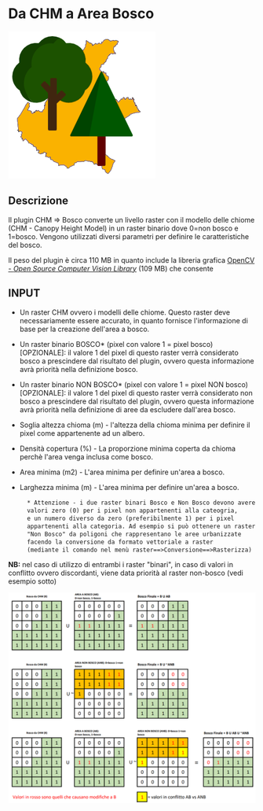 # Da CHM a Area Bosco
![alt text](logo.png)

## Descrizione  

Il plugin CHM => Bosco converte un livello raster con il modello delle 
chiome (CHM - Canopy Height Model) in un raster binario dove 0=non bosco 
e 1=bosco. Vengono utilizzati diversi parametri per definire 
le caratteristiche del bosco.

Il peso del plugin è circa 110 MB in quanto include la libreria 
grafica [OpenCV - *Open Source Computer Vision Library*](https://it.wikipedia.org/wiki/OpenCV) (109 MB) che consente  

## INPUT
 - Un raster CHM ovvero i modelli delle chiome. 
Questo raster deve necessariamente essere accurato, 
in quanto fornisce l'informazione di base per la 
creazione dell'area a bosco.
 - Un raster binario BOSCO* (pixel con valore 1 = pixel bosco) [OPZIONALE]: 
il valore 1 del pixel di questo raster verrà considerato bosco a prescindere 
dal risultato del plugin, ovvero questa informazione avrà priorità
nella definizione bosco. 
 - Un raster binario NON BOSCO* (pixel con valore 1 = pixel NON bosco) [OPZIONALE]: 
il valore 1 del pixel di questo raster verrà considerato non bosco a prescindere 
dal risultato del plugin, ovvero questa informazione avrà priorità
nella definizione di aree da escludere dall'area bosco. 
- Soglia altezza chioma (m) - l'altezza della chioma minima per definire il pixel
come appartenente ad un albero.
- Densità copertura (%) - La proporzione minima coperta da chioma perchè l'area venga inclusa
come bosco.
- Area minima (m2) - L'area minima per definire un'area a bosco.
- Larghezza minima (m) - L'area minima per definire un'area a bosco.


        * Attenzione - i due raster binari Bosco e Non Bosco devono avere
        valori zero (0) per i pixel non appartenenti alla cateogria, 
        e un numero diverso da zero (preferibilmente 1) per i pixel 
        appartenenti alla categoria. Ad esempio si può ottenere un raster 
        "Non Bosco" da poligoni che rappresentano le aree urbanizzate 
        facendo la conversione da formato vettoriale a raster 
        (mediante il comando nel menù raster==>Conversione==>Rasterizza)
        
**NB:** nel caso di utilizzo di entrambi i raster "binari", in caso di 
valori in conflitto ovvero discordanti, viene data priorità al raster non-bosco
(vedi esempio sotto)

![Esempio di bosco e non bosco](mask.png)